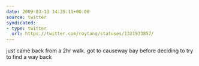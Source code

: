 ```yaml
---
date: 2009-03-13 14:39:11+00:00
source: twitter
syndicated:
- type: twitter
  url: https://twitter.com/roytang/statuses/1321933857/
---
```


just came back from a 2hr walk. got to causeway bay before deciding to try to find a way back